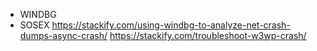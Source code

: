 * WINDBG
* SOSEX
https://stackify.com/using-windbg-to-analyze-net-crash-dumps-async-crash/ 
https://stackify.com/troubleshoot-w3wp-crash/

